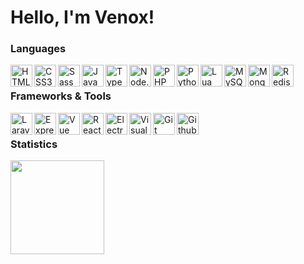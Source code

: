 # Hello, I'm Venox!

### Languages 
<img align="left" alt="HTML5" width="35px" src="https://cdn.jsdelivr.net/gh/devicons/devicon/icons/html5/html5-original.svg" />
<img align="left" alt="CSS3" width="35px" src="https://cdn.jsdelivr.net/gh/devicons/devicon/icons/css3/css3-original.svg" />
<img align="left" alt="Sass" width="35px" src="https://cdn.jsdelivr.net/gh/devicons/devicon/icons/sass/sass-original.svg" />
<img align="left" alt="JavaScript" width="35px" src="https://cdn.jsdelivr.net/gh/devicons/devicon/icons/javascript/javascript-original.svg" />
<img align="left" alt="TypeScript" width="35px" src="https://cdn.jsdelivr.net/gh/devicons/devicon/icons/typescript/typescript-original.svg" />
<img align="left" alt="Node.js" width="35px" src="https://cdn.jsdelivr.net/gh/devicons/devicon/icons/nodejs/nodejs-plain.svg" />
<img align="left" alt="PHP" width="35px" src="https://cdn.jsdelivr.net/gh/devicons/devicon/icons/php/php-plain.svg" />
<img align="left" alt="Python" width="35px" src="https://cdn.jsdelivr.net/gh/devicons/devicon/icons/python/python-original.svg" />
<img align="left" alt="Lua" width="35px" src="https://cdn.jsdelivr.net/gh/devicons/devicon/icons/lua/lua-original-wordmark.svg" />
<img align="left" alt="MySQL" width="35px" src="https://cdn.jsdelivr.net/gh/devicons/devicon/icons/mysql/mysql-original-wordmark.svg" />
<img align="left" alt="MongoDB" width="35px" src="https://cdn.jsdelivr.net/gh/devicons/devicon/icons/mongodb/mongodb-original-wordmark.svg" /> 
<img align="left" alt="Redis" width="35px" src="https://cdn.jsdelivr.net/gh/devicons/devicon/icons/redis/redis-plain-wordmark.svg" />

<br />

### Frameworks & Tools
<img align="left" alt="Laravel" width="35px" src="https://cdn.jsdelivr.net/gh/devicons/devicon/icons/laravel/laravel-plain-wordmark.svg" />
<img align="left" alt="ExpressJs" width="35px" src="https://cdn.jsdelivr.net/gh/devicons/devicon/icons/express/express-original.svg" />
<img align="left" alt="Vue" width="35px" src="https://cdn.jsdelivr.net/gh/devicons/devicon/icons/vuejs/vuejs-original.svg" />
<img align="left" alt="React" width="35px" src="https://cdn.jsdelivr.net/gh/devicons/devicon/icons/react/react-original.svg" />
<img align="left" alt="Electron" width="35px" src="https://cdn.jsdelivr.net/gh/devicons/devicon/icons/electron/electron-original.svg" />

<img align="left" alt="Visual Studio Code" width="35px" src="https://cdn.jsdelivr.net/gh/devicons/devicon/icons/vscode/vscode-original.svg" />
<img align="left" alt="Git" width="35px" src="https://cdn.jsdelivr.net/gh/devicons/devicon/icons/git/git-original.svg" />
<img align="left" alt="Github" width="35px" src="https://cdn.jsdelivr.net/gh/devicons/devicon/icons/github/github-original.svg" />

<br />


### Statistics
<a href="https://github.com/venoxdevpl">
  <img height="150em" src="https://github-readme-stats-eight-theta.vercel.app/api?username=venoxdevpl&show_icons=true&theme=vue-dark&include_all_commits=true&count_private=true" />
